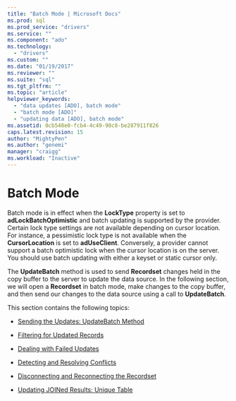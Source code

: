 ```yaml
---
title: "Batch Mode | Microsoft Docs"
ms.prod: sql
ms.prod_service: "drivers"
ms.service: ""
ms.component: "ado"
ms.technology:
  - "drivers"
ms.custom: ""
ms.date: "01/19/2017"
ms.reviewer: ""
ms.suite: "sql"
ms.tgt_pltfrm: ""
ms.topic: "article"
helpviewer_keywords: 
  - "data updates [ADO], batch mode"
  - "batch mode [ADO]"
  - "updating data [ADO], batch mode"
ms.assetid: 0cb548e0-fcb4-4c49-98c8-be287911f826
caps.latest.revision: 15
author: "MightyPen"
ms.author: "genemi"
manager: "craigg"
ms.workload: "Inactive"
---
```

# Batch Mode
Batch mode is in effect when the **LockType** property is set to **adLockBatchOptimistic** and batch updating is supported by the provider. Certain lock type settings are not available depending on cursor location. For instance, a pessimistic lock type is not available when the **CursorLocation** is set to **adUseClient**. Conversely, a provider cannot support a batch optimistic lock when the cursor location is on the server. You should use batch updating with either a keyset or static cursor only.  
  
 The **UpdateBatch** method is used to send **Recordset** changes held in the copy buffer to the server to update the data source. In the following section, we will open a **Recordset** in batch mode, make changes to the copy buffer, and then send our changes to the data source using a call to **UpdateBatch**.  
  
 This section contains the following topics:  
  
-   [Sending the Updates: UpdateBatch Method](../../../ado/guide/data/sending-the-updates-updatebatch-method.md)  
  
-   [Filtering for Updated Records](../../../ado/guide/data/filtering-for-updated-records.md)  
  
-   [Dealing with Failed Updates](../../../ado/guide/data/dealing-with-failed-updates.md)  
  
-   [Detecting and Resolving Conflicts](../../../ado/guide/data/detecting-and-resolving-conflicts.md)  
  
-   [Disconnecting and Reconnecting the Recordset](../../../ado/guide/data/disconnecting-and-reconnecting-the-recordset.md)  
  
-   [Updating JOINed Results: Unique Table](../../../ado/guide/data/updating-joined-results-unique-table.md)
